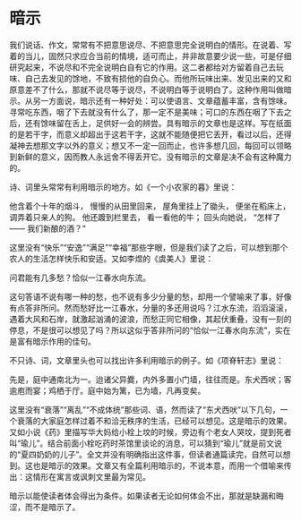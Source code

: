 # 暗示

我们说话、作文，常常有不把意思说尽、不把意思完全说明白的情形。在说着、写着的当儿，固然只求应合当前的情境，适可而止，并非故意要少说一些，可是仔细研究起来，不说尽和不完全说明白自有它的作用。这二者都给对方留着自己去玩味、自己去发见的馀地，不致有损他的自负心。而他所玩味出来、发见出来的又和原意差不了什么，那就不说尽等于说尽，不说明白等于说明白了。这种作用叫做暗示。从另一方面说，暗示还有一种好处：可以使语言、文章蕴蓄丰富，含有馀味。寻常吃东西，咽了下去就没有什么了，那一定不是美味；可口的东西在咽了下去之后，还有馀味留在舌上，足供好一会的辨尝。具有暗示的文章也是这样。写在纸面的是若干字，而意义却超出于这若干字，这就不能随便把它丢开，看过以后，还得凝神去想那文字以外的意义；想又不一定一回而止，也许多想几回，每回可以领略到新鲜的意义，因而教人永远舍不得丢开它。没有暗示的文章是决不会有这种魔力的。

诗、词里头常常有利用暗示的地方。如《一个小农家的暮》里说：

他含着个十年的烟斗，
慢慢的从田里回来，
屋角里挂上了锄头，
便坐在稻床上，
调弄着只亲人的狗。
他还踱到栏里去，
看一看他的牛；
回头向她说，
“怎样了——
我们新酿的酒？”

这里没有“快乐”“安逸”“满足”“幸福”那些字眼，但是我们读了之后，可以想到那个农人的生活怎样快乐和安适。又如李煜的《虞美人》里说：

问君能有几多愁？恰似一江春水向东流。

这句答语不说有哪一种的愁，也不说有多少分量的愁，却用一个譬喻来了事，好像有点答非所问。然而愁好比一江春水，分量的多还用说吗？江水东流，滔滔滚滚，遇着大风和石岸，就激起汹涌的波浪，而愁正同它相像，其起伏重叠，没有一刻的停息，不是很可以想见了吗？所以这似乎答非所问的“恰似一江春水向东流”，实在是富有暗示作用的佳句。

不只诗、词，文章里头也可以找出许多利用暗示的例子。如《项脊轩志》里说：

先是，庭中通南北为一。迨诸父异爨，内外多置小门墙，往往而是。东犬西吠；客逾庖而宴；鸡栖于厅。庭中始为篱，已为墙，凡再变矣。

这里没有“衰落”“离乱”“不成体统”那些词、语，然而读了“东犬西吠”以下几句，一个衰落的大家庭怎样过着不和洽无秩序的生活，已经可以想见。这是暗示的效果。又如小说《药》里描写华大妈给小栓上坟的时候，旁边有个老女人哭坟，提到死者叫“瑜儿”。结合前面小栓吃药时茶馆里谈论的消息，可以猜到“瑜儿”就是前文说的“夏四奶奶的儿子”。全文并没有明确指出这件事，但读者通篇读完，自然可以想到。这也是暗示的效果。文章又有全篇利用暗示的，不说本意，而用一个借喻来传出：这情形在寓言或讽刺文里最为常见。

暗示以能使读者体会得出为条件。如果读者无论如何体会不出，那就是缺漏和晦涩，而不是暗示了。

